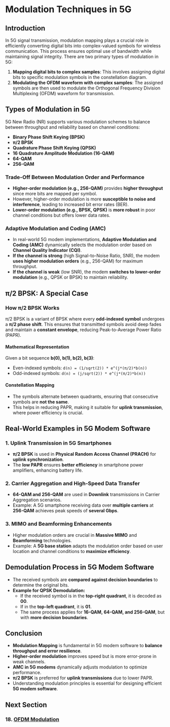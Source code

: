 # **Modulation Techniques in 5G**

## **Introduction**
In 5G signal transmission, modulation mapping plays a crucial role in efficiently converting digital bits into complex-valued symbols for wireless communication. This process ensures optimal use of bandwidth while maintaining signal integrity. There are two primary types of modulation in 5G:

1. **Mapping digital bits to complex samples**: This involves assigning digital bits to specific modulation symbols in the constellation diagram.
2. **Modulating the OFDM waveform with complex samples**: The assigned symbols are then used to modulate the Orthogonal Frequency Division Multiplexing (OFDM) waveform for transmission.

## **Types of Modulation in 5G**
5G New Radio (NR) supports various modulation schemes to balance between throughput and reliability based on channel conditions:

- **Binary Phase Shift Keying (BPSK)**
- **π/2 BPSK**
- **Quadrature Phase Shift Keying (QPSK)**
- **16 Quadrature Amplitude Modulation (16-QAM)**
- **64-QAM**
- **256-QAM**

### **Trade-Off Between Modulation Order and Performance**
- **Higher-order modulation (e.g., 256-QAM)** provides **higher throughput** since more bits are mapped per symbol.
- However, higher-order modulation is more **susceptible to noise and interference**, leading to increased bit error rates (BER).
- **Lower-order modulation (e.g., BPSK, QPSK)** is **more robust** in poor channel conditions but offers lower data rates.

### **Adaptive Modulation and Coding (AMC)**
- In real-world 5G modem implementations, **Adaptive Modulation and Coding (AMC)** dynamically selects the modulation order based on **Channel Quality Indicator (CQI)**.
- **If the channel is strong** (high Signal-to-Noise Ratio, SNR), the modem **uses higher modulation orders** (e.g., 256-QAM) for maximum throughput.
- **If the channel is weak** (low SNR), the modem **switches to lower-order modulation** (e.g., QPSK or BPSK) to maintain reliability.

## **π/2 BPSK: A Special Case**
### **How π/2 BPSK Works**
π/2 BPSK is a variant of BPSK where every **odd-indexed symbol** undergoes a **π/2 phase shift**. This ensures that transmitted symbols avoid deep fades and maintain a **constant envelope**, reducing Peak-to-Average Power Ratio (PAPR).

#### **Mathematical Representation**
Given a bit sequence **b(0), b(1), b(2), b(3)**:

- Even-indexed symbols:
  ```d(n) = (1/sqrt(2)) * e^(j*(π/2)*b(n))```
- Odd-indexed symbols:
  ```d(n) = (j/sqrt(2)) * e^(j*(π/2)*b(n))```

#### **Constellation Mapping**
- The symbols alternate between quadrants, ensuring that consecutive symbols are **not the same**.
- This helps in reducing PAPR, making it suitable for **uplink transmission**, where power efficiency is crucial.

## **Real-World Examples in 5G Modem Software**
### **1. Uplink Transmission in 5G Smartphones**
- **π/2 BPSK** is used in **Physical Random Access Channel (PRACH)** for **uplink synchronization**.
- The **low PAPR** ensures **better efficiency** in smartphone power amplifiers, enhancing battery life.

### **2. Carrier Aggregation and High-Speed Data Transfer**
- **64-QAM and 256-QAM** are used in **Downlink** transmissions in Carrier Aggregation scenarios.
- Example: A 5G smartphone receiving data over **multiple carriers** at **256-QAM** achieves peak speeds of **several Gbps**.

### **3. MIMO and Beamforming Enhancements**
- Higher modulation orders are crucial in **Massive MIMO** and **Beamforming** technologies.
- Example: A **5G base station** adapts the modulation order based on user location and channel conditions to **maximize efficiency**.

## **Demodulation Process in 5G Modem Software**
- The received symbols are **compared against decision boundaries** to determine the original bits.
- **Example for QPSK Demodulation:**
  - If the received symbol is in the **top-right quadrant**, it is decoded as **00**.
  - If in the **top-left quadrant**, it is **01**.
  - The same process applies for **16-QAM, 64-QAM, and 256-QAM**, but with **more decision boundaries**.

## **Conclusion**
- **Modulation Mapping** is fundamental in 5G modem software to **balance throughput and error resilience**.
- **Higher-order modulation** improves speed but is more error-prone in weak channels.
- **AMC in 5G modems** dynamically adjusts modulation to optimize performance.
- **π/2 BPSK** is preferred for **uplink transmissions** due to lower PAPR.
- Understanding modulation principles is essential for designing efficient **5G modem software**.


## Next Section
### 18. [OFDM Modulation](OFDM_Modulation.md)
